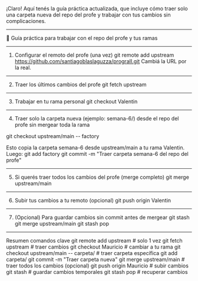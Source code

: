 ¡Claro! Aquí tenés la guía práctica actualizada, que incluye cómo traer solo una carpeta nueva del repo del profe y trabajar con tus cambios sin complicaciones.
________________________________________
🧭 Guía práctica para trabajar con el repo del profe y tus ramas
________________________________________
1. Configurar el remoto del profe (una vez)
git remote add upstream https://github.com/santiagoblaslaguzza/prograII.git
Cambiá la URL por la real.
________________________________________
2. Traer los últimos cambios del profe
git fetch upstream
________________________________________
3. Trabajar en tu rama personal
git checkout Valentin
________________________________________
4. Traer solo la carpeta nueva (ejemplo: semana-6/) desde el repo del profe sin mergear toda la rama

git checkout upstream/main -- factory

Esto copia la carpeta semana-6 desde upstream/main a tu rama Valentin.
Luego:
git add factory
git commit -m "Traer carpeta semana-6 del repo del profe"

________________________________________
5. Si querés traer todos los cambios del profe (merge completo)
git merge upstream/main
________________________________________
6. Subir tus cambios a tu remoto (opcional)
git push origin Valentin
________________________________________
7. (Opcional) Para guardar cambios sin commit antes de mergear
git stash
git merge upstream/main
git stash pop
________________________________________
Resumen comandos clave
git remote add upstream <url-del-profe>    # solo 1 vez
git fetch upstream                         # traer cambios
git checkout Mauricio                      # cambiar a tu rama
git checkout upstream/main -- carpeta/    # traer carpeta específica
git add carpeta/
git commit -m "Traer carpeta nueva"
git merge upstream/main                    # traer todos los cambios (opcional)
git push origin Mauricio                   # subir cambios
git stash                                 # guardar cambios temporales
git stash pop                             # recuperar cambios